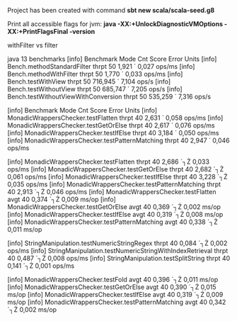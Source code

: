 Project has been created with command **sbt new scala/scala-seed.g8**

Print all accessible flags for jvm: **java -XX:+UnlockDiagnosticVMOptions -XX:+PrintFlagsFinal -version**

withFilter vs filter

java 13 benchmarks
[info] Benchmark                             Mode  Cnt    Score   Error   Units
[info] Bench.methodStandardFilter           thrpt   50    1,921 ´ 0,027  ops/ms
[info] Bench.methodWithFilter               thrpt   50    1,770 ´ 0,033  ops/ms
[info] Bench.testWithView                   thrpt   50  716,945 ´ 7,104   ops/s
[info] Bench.testWithoutView                thrpt   50  685,747 ´ 7,205   ops/s
[info] Bench.testWithoutViewWithConversion  thrpt   50  535,259 ´ 7,316   ops/s


[info] Benchmark                                    Mode  Cnt  Score   Error   Units
[info] MonadicWrappersChecker.testFlatten          thrpt   40  2,631 ´ 0,058  ops/ms
[info] MonadicWrappersChecker.testGetOrElse        thrpt   40  2,617 ´ 0,076  ops/ms
[info] MonadicWrappersChecker.testIfElse           thrpt   40  3,184 ´ 0,050  ops/ms
[info] MonadicWrappersChecker.testPatternMatching  thrpt   40  2,947 ´ 0,046  ops/ms

[info] MonadicWrappersChecker.testFlatten          thrpt   40  2,686 ´┐Ż 0,033  ops/ms
[info] MonadicWrappersChecker.testGetOrElse        thrpt   40  2,682 ´┐Ż 0,061  ops/ms
[info] MonadicWrappersChecker.testIfElse           thrpt   40  3,228 ´┐Ż 0,035  ops/ms
[info] MonadicWrappersChecker.testPatternMatching  thrpt   40  2,913 ´┐Ż 0,046  ops/ms
[info] MonadicWrappersChecker.testFlatten           avgt   40  0,374 ´┐Ż 0,009   ms/op
[info] MonadicWrappersChecker.testGetOrElse         avgt   40  0,369 ´┐Ż 0,002   ms/op
[info] MonadicWrappersChecker.testIfElse            avgt   40  0,319 ´┐Ż 0,008   ms/op
[info] MonadicWrappersChecker.testPatternMatching   avgt   40  0,338 ´┐Ż 0,011   ms/op


[info] StringManipulation.testNumericStringRegex               thrpt   40  0,084 ´┐Ż 0,002  ops/ms
[info] StringManipulation.testNumericStringWithIndexRetrieval  thrpt   40  0,487 ´┐Ż 0,008  ops/ms
[info] StringManipulation.testSplitString                      thrpt   40  0,141 ´┐Ż 0,001  ops/ms

[info] MonadicWrappersChecker.testFold                             avgt   40   0,396 ´┐Ż 0,011  ms/op
[info] MonadicWrappersChecker.testGetOrElse                        avgt   40   0,390 ´┐Ż 0,015  ms/op
[info] MonadicWrappersChecker.testIfElse                           avgt   40   0,319 ´┐Ż 0,009  ms/op
[info] MonadicWrappersChecker.testPatternMatching                  avgt   40   0,342 ´┐Ż 0,002  ms/op
